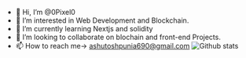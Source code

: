 - 👋 Hi, I’m @0Pixel0
- 👀 I’m interested in Web Development and Blockchain.
- 🌱 I’m currently learning Nextjs and solidity
- 💞️ I’m looking to collaborate on blochain and front-end Projects.
- 📫 How to reach me-> ashutoshpunia690@gmail.com
![Github stats](https://github-readme-stats.vercel.app/api?username=0Pixel0)

<!---
0Pixel0/0Pixel0 is a ✨ special ✨ repository because its `README.md` (this file) appears on your GitHub profile.
You can click the Preview link to take a look at your changes.
--->
